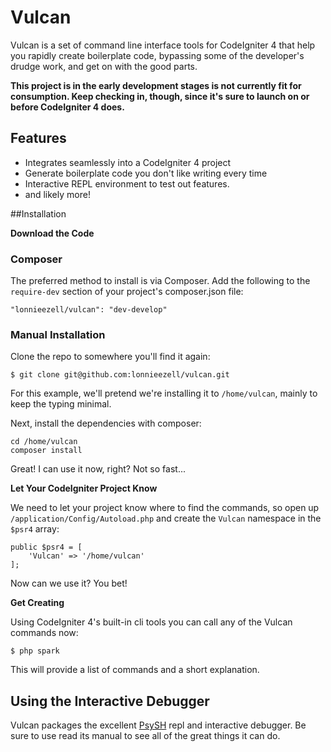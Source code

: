# Vulcan

Vulcan is a set of command line interface tools for CodeIgniter 4 that help you rapidly create boilerplate code, bypassing some of the developer's drudge work, and get on with the good parts.

**This project is in the early development stages is not currently fit for consumption. Keep checking in, though, since it's sure to launch on or before CodeIgniter 4 does.**

## Features

- Integrates seamlessly into a CodeIgniter 4 project
- Generate boilerplate code you don't like writing every time
- Interactive REPL environment to test out features.
- and likely more!

##Installation

**Download the Code**

### Composer

The preferred method to install is via Composer. Add the following to the `require-dev` section of your project's 
composer.json file: 

```
"lonnieezell/vulcan": "dev-develop"
```

### Manual Installation

Clone the repo to somewhere you'll find it again:

```
$ git clone git@github.com:lonnieezell/vulcan.git
```

For this example, we'll pretend we're installing it to `/home/vulcan`, mainly to keep the typing minimal.

Next, install the dependencies with composer:

```
cd /home/vulcan
composer install
```

Great! I can use it now, right? Not so fast...

**Let Your CodeIgniter Project Know**

We need to let your project know where to find the commands, so open up `/application/Config/Autoload.php` and create the `Vulcan` namespace in the `$psr4` array:

```
public $psr4 = [
    'Vulcan' => '/home/vulcan'
];
```

Now can we use it? You bet!

**Get Creating**

Using CodeIgniter 4's built-in cli tools you can call any of the Vulcan commands now:

```
$ php spark
```

This will provide a list of commands and a short explanation.

## Using the Interactive Debugger

Vulcan packages the excellent [PsySH](https://psysh.org/) repl and interactive debugger. Be sure to use read its 
manual to see all of the great things it can do.
